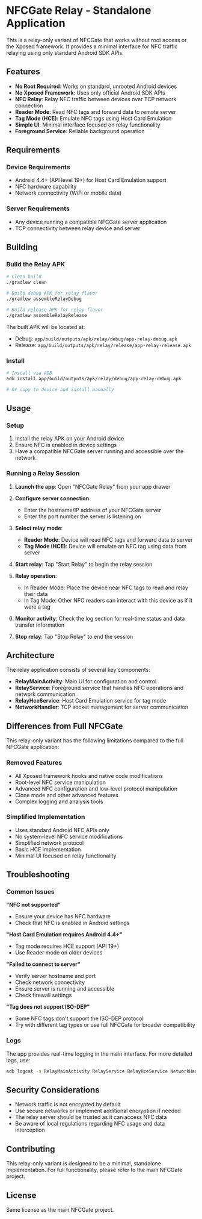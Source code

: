 # NFCGate Relay - Standalone Application

This is a relay-only variant of NFCGate that works without root access or the Xposed framework. It provides a minimal interface for NFC traffic relaying using only standard Android SDK APIs.

## Features

- **No Root Required**: Works on standard, unrooted Android devices
- **No Xposed Framework**: Uses only official Android SDK APIs
- **NFC Relay**: Relay NFC traffic between devices over TCP network connection
- **Reader Mode**: Read NFC tags and forward data to remote server
- **Tag Mode (HCE)**: Emulate NFC tags using Host Card Emulation
- **Simple UI**: Minimal interface focused on relay functionality
- **Foreground Service**: Reliable background operation

## Requirements

### Device Requirements
- Android 4.4+ (API level 19+) for Host Card Emulation support
- NFC hardware capability
- Network connectivity (WiFi or mobile data)

### Server Requirements
- Any device running a compatible NFCGate server application
- TCP connectivity between relay device and server

## Building

### Build the Relay APK

```bash
# Clean build
./gradlew clean

# Build debug APK for relay flavor
./gradlew assembleRelayDebug

# Build release APK for relay flavor  
./gradlew assembleRelayRelease
```

The built APK will be located at:
- Debug: `app/build/outputs/apk/relay/debug/app-relay-debug.apk`
- Release: `app/build/outputs/apk/relay/release/app-relay-release.apk`

### Install

```bash
# Install via ADB
adb install app/build/outputs/apk/relay/debug/app-relay-debug.apk

# Or copy to device and install manually
```

## Usage

### Setup

1. Install the relay APK on your Android device
2. Ensure NFC is enabled in device settings
3. Have a compatible NFCGate server running and accessible over the network

### Running a Relay Session

1. **Launch the app**: Open "NFCGate Relay" from your app drawer

2. **Configure server connection**:
   - Enter the hostname/IP address of your NFCGate server
   - Enter the port number the server is listening on

3. **Select relay mode**:
   - **Reader Mode**: Device will read NFC tags and forward data to server
   - **Tag Mode (HCE)**: Device will emulate an NFC tag using data from server

4. **Start relay**: Tap "Start Relay" to begin the relay session

5. **Relay operation**:
   - In Reader Mode: Place the device near NFC tags to read and relay their data
   - In Tag Mode: Other NFC readers can interact with this device as if it were a tag

6. **Monitor activity**: Check the log section for real-time status and data transfer information

7. **Stop relay**: Tap "Stop Relay" to end the session

## Architecture

The relay application consists of several key components:

- **RelayMainActivity**: Main UI for configuration and control
- **RelayService**: Foreground service that handles NFC operations and network communication
- **RelayHceService**: Host Card Emulation service for tag mode
- **NetworkHandler**: TCP socket management for server communication

## Differences from Full NFCGate

This relay-only variant has the following limitations compared to the full NFCGate application:

### Removed Features
- All Xposed framework hooks and native code modifications
- Root-level NFC service manipulation
- Advanced NFC configuration and low-level protocol manipulation
- Clone mode and other advanced features
- Complex logging and analysis tools

### Simplified Implementation
- Uses standard Android NFC APIs only
- No system-level NFC service modifications
- Simplified network protocol
- Basic HCE implementation
- Minimal UI focused on relay functionality

## Troubleshooting

### Common Issues

**"NFC not supported"**
- Ensure your device has NFC hardware
- Check that NFC is enabled in Android settings

**"Host Card Emulation requires Android 4.4+"**
- Tag mode requires HCE support (API 19+)
- Use Reader mode on older devices

**"Failed to connect to server"**
- Verify server hostname and port
- Check network connectivity
- Ensure server is running and accessible
- Check firewall settings

**"Tag does not support ISO-DEP"**
- Some NFC tags don't support the ISO-DEP protocol
- Try with different tag types or use full NFCGate for broader compatibility

### Logs

The app provides real-time logging in the main interface. For more detailed logs, use:

```bash
adb logcat -s RelayMainActivity RelayService RelayHceService NetworkHandler
```

## Security Considerations

- Network traffic is not encrypted by default
- Use secure networks or implement additional encryption if needed
- The relay server should be trusted as it can access NFC data
- Be aware of local regulations regarding NFC usage and data interception

## Contributing

This relay-only variant is designed to be a minimal, standalone implementation. For full functionality, please refer to the main NFCGate project.

## License

Same license as the main NFCGate project.